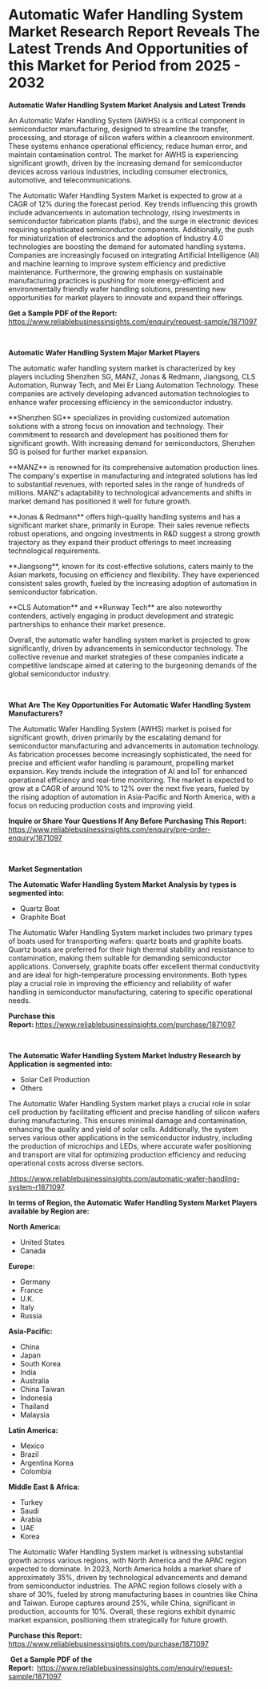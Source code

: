 <p><h1>Automatic Wafer Handling System Market Research Report Reveals The Latest Trends And Opportunities of this Market for Period from 2025 - 2032</h1></p><p><strong>Automatic Wafer Handling System Market Analysis and Latest Trends</strong></p>
<p><p>An Automatic Wafer Handling System (AWHS) is a critical component in semiconductor manufacturing, designed to streamline the transfer, processing, and storage of silicon wafers within a cleanroom environment. These systems enhance operational efficiency, reduce human error, and maintain contamination control. The market for AWHS is experiencing significant growth, driven by the increasing demand for semiconductor devices across various industries, including consumer electronics, automotive, and telecommunications.</p><p>The Automatic Wafer Handling System Market is expected to grow at a CAGR of 12% during the forecast period. Key trends influencing this growth include advancements in automation technology, rising investments in semiconductor fabrication plants (fabs), and the surge in electronic devices requiring sophisticated semiconductor components. Additionally, the push for miniaturization of electronics and the adoption of Industry 4.0 technologies are boosting the demand for automated handling systems. Companies are increasingly focused on integrating Artificial Intelligence (AI) and machine learning to improve system efficiency and predictive maintenance. Furthermore, the growing emphasis on sustainable manufacturing practices is pushing for more energy-efficient and environmentally friendly wafer handling solutions, presenting new opportunities for market players to innovate and expand their offerings.</p></p>
<p><strong>Get a Sample PDF of the Report:&nbsp;</strong> <a href="https://www.reliablebusinessinsights.com/enquiry/request-sample/1871097?utm_campaign=3045&utm_medium=2&utm_source=Github&utm_content=ia&utm_term=12042025&utm_id=automatic-wafer-handling-system">https://www.reliablebusinessinsights.com/enquiry/request-sample/1871097</a></p>
<p>&nbsp;</p>
<p><strong>Automatic Wafer Handling System Major Market Players</strong></p>
<p><p>The automatic wafer handling system market is characterized by key players including Shenzhen SG, MANZ, Jonas & Redmann, Jiangsong, CLS Automation, Runway Tech, and Mei Er Liang Automation Technology. These companies are actively developing advanced automation technologies to enhance wafer processing efficiency in the semiconductor industry.</p><p>**Shenzhen SG** specializes in providing customized automation solutions with a strong focus on innovation and technology. Their commitment to research and development has positioned them for significant growth. With increasing demand for semiconductors, Shenzhen SG is poised for further market expansion.</p><p>**MANZ** is renowned for its comprehensive automation production lines. The company's expertise in manufacturing and integrated solutions has led to substantial revenues, with reported sales in the range of hundreds of millions. MANZ's adaptability to technological advancements and shifts in market demand has positioned it well for future growth.</p><p>**Jonas & Redmann** offers high-quality handling systems and has a significant market share, primarily in Europe. Their sales revenue reflects robust operations, and ongoing investments in R&D suggest a strong growth trajectory as they expand their product offerings to meet increasing technological requirements.</p><p>**Jiangsong**, known for its cost-effective solutions, caters mainly to the Asian markets, focusing on efficiency and flexibility. They have experienced consistent sales growth, fueled by the increasing adoption of automation in semiconductor fabrication.</p><p>**CLS Automation** and **Runway Tech** are also noteworthy contenders, actively engaging in product development and strategic partnerships to enhance their market presence.</p><p>Overall, the automatic wafer handling system market is projected to grow significantly, driven by advancements in semiconductor technology. The collective revenue and market strategies of these companies indicate a competitive landscape aimed at catering to the burgeoning demands of the global semiconductor industry.</p></p>
<p>&nbsp;</p>
<p><strong>What Are The Key Opportunities For Automatic Wafer Handling System Manufacturers?</strong></p>
<p><p>The Automatic Wafer Handling System (AWHS) market is poised for significant growth, driven primarily by the escalating demand for semiconductor manufacturing and advancements in automation technology. As fabrication processes become increasingly sophisticated, the need for precise and efficient wafer handling is paramount, propelling market expansion. Key trends include the integration of AI and IoT for enhanced operational efficiency and real-time monitoring. The market is expected to grow at a CAGR of around 10% to 12% over the next five years, fueled by the rising adoption of automation in Asia-Pacific and North America, with a focus on reducing production costs and improving yield.</p></p>
<p><strong>Inquire or Share Your Questions If Any Before Purchasing This Report:</strong> <a href="https://www.reliablebusinessinsights.com/enquiry/pre-order-enquiry/1871097?utm_campaign=3045&utm_medium=2&utm_source=Github&utm_content=ia&utm_term=12042025&utm_id=automatic-wafer-handling-system">https://www.reliablebusinessinsights.com/enquiry/pre-order-enquiry/1871097</a></p>
<p>&nbsp;</p>
<p><strong>Market Segmentation</strong></p>
<p><strong>The Automatic Wafer Handling System Market Analysis by types is segmented into:</strong></p>
<p><ul><li>Quartz Boat</li><li>Graphite Boat</li></ul></p>
<p><p>The Automatic Wafer Handling System market includes two primary types of boats used for transporting wafers: quartz boats and graphite boats. Quartz boats are preferred for their high thermal stability and resistance to contamination, making them suitable for demanding semiconductor applications. Conversely, graphite boats offer excellent thermal conductivity and are ideal for high-temperature processing environments. Both types play a crucial role in improving the efficiency and reliability of wafer handling in semiconductor manufacturing, catering to specific operational needs.</p></p>
<p><strong>Purchase this Report:&nbsp;</strong><a href="https://www.reliablebusinessinsights.com/purchase/1871097?utm_campaign=3045&utm_medium=2&utm_source=Github&utm_content=ia&utm_term=12042025&utm_id=automatic-wafer-handling-system">https://www.reliablebusinessinsights.com/purchase/1871097</a></p>
<p>&nbsp;</p>
<p><strong>The Automatic Wafer Handling System Market Industry Research by Application is segmented into:</strong></p>
<p><ul><li>Solar Cell Production</li><li>Others</li></ul></p>
<p><p>The Automatic Wafer Handling System market plays a crucial role in solar cell production by facilitating efficient and precise handling of silicon wafers during manufacturing. This ensures minimal damage and contamination, enhancing the quality and yield of solar cells. Additionally, the system serves various other applications in the semiconductor industry, including the production of microchips and LEDs, where accurate wafer positioning and transport are vital for optimizing production efficiency and reducing operational costs across diverse sectors.</p></p>
<p><a href="https://www.reliablebusinessinsights.com/automatic-wafer-handling-system-r1871097?utm_campaign=3045&utm_medium=2&utm_source=Github&utm_content=ia&utm_term=12042025&utm_id=automatic-wafer-handling-system">&nbsp;https://www.reliablebusinessinsights.com/automatic-wafer-handling-system-r1871097</a></p>
<p><strong>In terms of Region, the Automatic Wafer Handling System Market Players available by Region are:</strong></p>
<p>
    <p> <strong> North America: </strong>
        <ul>
            <li>United States</li>
            <li>Canada</li>
        </ul>
        </p> 
    <p> <strong> Europe: </strong>
        <ul>
            <li>Germany</li>
            <li>France</li>
            <li>U.K.</li>
            <li>Italy</li>
            <li>Russia</li>
        </ul>
        </p> 
    <p> <strong> Asia-Pacific: </strong>
        <ul>
            <li>China</li>
            <li>Japan</li>
            <li>South Korea</li>
            <li>India</li>
            <li>Australia</li>
            <li>China Taiwan</li>
            <li>Indonesia</li>
            <li>Thailand</li>
            <li>Malaysia</li>
        </ul>
        </p> 
    <p> <strong> Latin America: </strong>
        <ul>
            <li>Mexico</li>
            <li>Brazil</li>
            <li>Argentina Korea</li>
            <li>Colombia</li>
        </ul>
        </p> 
    <p> <strong> Middle East & Africa: </strong>
        <ul>
            <li>Turkey</li>
            <li>Saudi</li>
            <li>Arabia</li>
            <li>UAE</li>
            <li>Korea</li>
        </ul>
    </p>
    </p>
<p><p>The Automatic Wafer Handling System market is witnessing substantial growth across various regions, with North America and the APAC region expected to dominate. In 2023, North America holds a market share of approximately 35%, driven by technological advancements and demand from semiconductor industries. The APAC region follows closely with a share of 30%, fueled by strong manufacturing bases in countries like China and Taiwan. Europe captures around 25%, while China, significant in production, accounts for 10%. Overall, these regions exhibit dynamic market expansion, positioning them strategically for future growth.</p></p>
<p><strong>Purchase this Report: </strong><a href="https://www.reliablebusinessinsights.com/purchase/1871097?utm_campaign=3045&utm_medium=2&utm_source=Github&utm_content=ia&utm_term=12042025&utm_id=automatic-wafer-handling-system">https://www.reliablebusinessinsights.com/purchase/1871097</a></p>
<p>&nbsp;<strong>Get a Sample PDF of the Report:&nbsp;&nbsp;</strong><a href="https://www.reliablebusinessinsights.com/enquiry/request-sample/1871097?utm_campaign=3045&utm_medium=2&utm_source=Github&utm_content=ia&utm_term=12042025&utm_id=automatic-wafer-handling-system">https://www.reliablebusinessinsights.com/enquiry/request-sample/1871097</a></p>
<p><strong></strong></p>
<p><p></p><p></p><p></p></p>